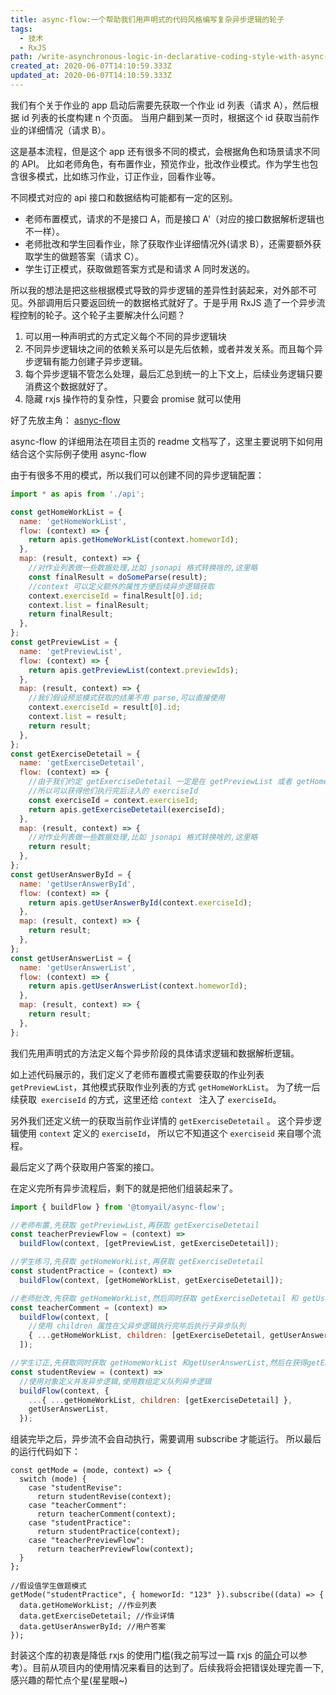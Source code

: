 ```yaml
---
title: async-flow:一个帮助我们用声明式的代码风格编写复杂异步逻辑的轮子
tags:
  - 技术
  - RxJS
path: /write-asynchronous-logic-in-declarative-coding-style-with-async-flow/
created_at: 2020-06-07T14:10:59.333Z
updated_at: 2020-06-07T14:10:59.333Z
---
```


我们有个关于作业的 app 启动后需要先获取一个作业 id 列表（请求 A），然后根据 id 列表的长度构建 n 个页面。 当用户翻到某一页时，根据这个 id 获取当前作业的详细情况（请求 B）。

这是基本流程，但是这个 app 还有很多不同的模式，会根据角色和场景请求不同的 API。 比如老师角色，有布置作业，预览作业，批改作业模式。作为学生也包含很多模式，比如练习作业，订正作业，回看作业等。

不同模式对应的 api 接口和数据结构可能都有一定的区别。

- 老师布置模式，请求的不是接口 A，而是接口 A'（对应的接口数据解析逻辑也不一样）。
- 老师批改和学生回看作业，除了获取作业详细情况外(请求 B），还需要额外获取学生的做题答案（请求 C）。
- 学生订正模式，获取做题答案方式是和请求 A 同时发送的。

所以我的想法是把这些根据模式导致的异步逻辑的差异性封装起来，对外部不可见。外部调用后只要返回统一的数据格式就好了。于是乎用 RxJS 造了一个异步流程控制的轮子。这个轮子主要解决什么问题？

1.  可以用一种声明式的方式定义每个不同的异步逻辑块
2.  不同异步逻辑块之间的依赖关系可以是先后依赖，或者并发关系。而且每个异步逻辑有能力创建子异步逻辑。
3.  每个异步逻辑不管怎么处理，最后汇总到统一的上下文上，后续业务逻辑只要消费这个数据就好了。
4.  隐藏 rxjs 操作符的复杂性，只要会 promise 就可以使用

好了先放主角： [asnyc-flow](https://github.com/Tomyail/async-flow)

async-flow 的详细用法在项目主页的 readme 文档写了，这里主要说明下如何用结合这个实际例子使用 async-flow

由于有很多不用的模式，所以我们可以创建不同的异步逻辑配置：

```javascript
import * as apis from './api';

const getHomeWorkList = {
  name: 'getHomeWorkList',
  flow: (context) => {
    return apis.getHomeWorkList(context.homeworId);
  },
  map: (result, context) => {
    //对作业列表做一些数据处理,比如 jsonapi 格式转换啥的,这里略
    const finalResult = doSomeParse(result);
    //context 可以定义额外的属性方便后续异步逻辑获取
    context.exerciseId = finalResult[0].id;
    context.list = finalResult;
    return finalResult;
  },
};
const getPreviewList = {
  name: 'getPreviewList',
  flow: (context) => {
    return apis.getPreviewList(context.previewIds);
  },
  map: (result, context) => {
    //我们假设预览模式获取的结果不用 parse,可以直接使用
    context.exerciseId = result[0].id;
    context.list = result;
    return result;
  },
};
const getExerciseDetetail = {
  name: 'getExerciseDetetail',
  flow: (context) => {
    //由于我们约定 getExerciseDetetail 一定是在 getPreviewList 或者 getHomeWorkList 之后运行的
    //所以可以获得他们执行完后注入的 exerciseId
    const exerciseId = context.exerciseId;
    return apis.getExerciseDetetail(exerciseId);
  },
  map: (result, context) => {
    //对作业列表做一些数据处理,比如 jsonapi 格式转换啥的,这里略
    return result;
  },
};
const getUserAnswerById = {
  name: 'getUserAnswerById',
  flow: (context) => {
    return apis.getUserAnswerById(context.exerciseId);
  },
  map: (result, context) => {
    return result;
  },
};
const getUserAnswerList = {
  name: 'getUserAnswerList',
  flow: (context) => {
    return apis.getUserAnswerList(context.homeworId);
  },
  map: (result, context) => {
    return result;
  },
};
```

我们先用声明式的方法定义每个异步阶段的具体请求逻辑和数据解析逻辑。

如上述代码展示的，我们定义了老师布置模式需要获取的作业列表`getPreviewList`，其他模式获取作业列表的方式 `getHomeWorkList`。 为了统一后续获取` exerciseId` 的方式，这里还给 `context ` 注入了 `exerciseId`。

另外我们还定义统一的获取当前作业详情的 `getExerciseDetetail` 。 这个异步逻辑使用 `context` 定义的 `exerciseId`， 所以它不知道这个 `exerciseid` 来自哪个流程。

最后定义了两个获取用户答案的接口。

在定义完所有异步流程后，剩下的就是把他们组装起来了。

```javascript
import { buildFlow } from '@tomyail/async-flow';

//老师布置,先获取 getPreviewList,再获取 getExerciseDetetail
const teacherPreviewFlow = (context) =>
  buildFlow(context, [getPreviewList, getExerciseDetetail]);

//学生练习,先获取 getHomeWorkList,再获取 getExerciseDetetail
const studentPractice = (context) =>
  buildFlow(context, [getHomeWorkList, getExerciseDetetail]);

//老师批改,先获取 getHomeWorkList,然后同时获取 getExerciseDetetail 和 getUserAnswerById
const teacherComment = (context) =>
  buildFlow(context, [
    //使用 children 属性在父异步逻辑执行完毕后执行子异步队列
    { ...getHomeWorkList, children: [getExerciseDetetail, getUserAnswerById] },
  ]);

//学生订正,先获取同时获取 getHomeWorkList 和getUserAnswerList,然后在获得getExerciseDetetail
const studentReview = (context) =>
  //使用对象定义并发异步逻辑,使用数组定义队列异步逻辑
  buildFlow(context, {
    ...{ ...getHomeWorkList, children: [getExerciseDetetail] },
    getUserAnswerList,
  });
```

组装完毕之后，异步流不会自动执行，需要调用 subscribe 才能运行。
所以最后的运行代码如下：

    const getMode = (mode, context) => {
      switch (mode) {
        case "studentRevise":
          return studentRevise(context);
        case "teacherComment":
          return teacherComment(context);
        case "studentPractice":
          return studentPractice(context);
        case "teacherPreviewFlow":
          return teacherPreviewFlow(context);
      }
    };

    //假设值学生做题模式
    getMode("studentPractice", { homeworId: "123" }).subscribe((data) => {
      data.getHomeWorkList; //作业列表
      data.getExerciseDetetail; //作业详情
      data.getUserAnswerById; //用户答案
    });

封装这个库的初衷是降低 rxjs 的使用门槛(我之前写过一篇 rxjs 的[简介](https://blog.tomyail.com/introducing-reactive-programming-with-rxjs/)可以参考）。目前从项目内的使用情况来看目的达到了。后续我将会把错误处理完善一下,感兴趣的帮忙点个星(星星眼~)
